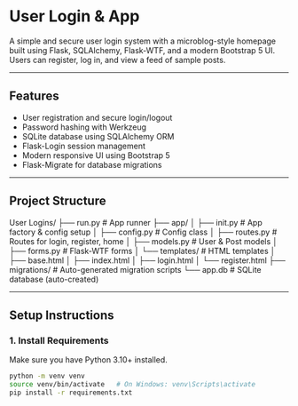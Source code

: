 # User Login & App

A simple and secure user login system with a microblog-style homepage built using Flask, SQLAlchemy, Flask-WTF, and a modern Bootstrap 5 UI. Users can register, log in, and view a feed of sample posts.

---

## Features

- User registration and secure login/logout
- Password hashing with Werkzeug
- SQLite database using SQLAlchemy ORM
- Flask-Login session management
- Modern responsive UI using Bootstrap 5
- Flask-Migrate for database migrations

---

## Project Structure
User Logins/
├── run.py # App runner
├── app/
│ ├── init.py # App factory & config setup
│ ├── config.py # Config class
│ ├── routes.py # Routes for login, register, home
│ ├── models.py # User & Post models
│ ├── forms.py # Flask-WTF forms
│ └── templates/ # HTML templates
│ ├── base.html
│ ├── index.html
│ ├── login.html
│ └── register.html
├── migrations/ # Auto-generated migration scripts
└── app.db # SQLite database (auto-created)


---

## Setup Instructions

### 1. Install Requirements

Make sure you have Python 3.10+ installed.

```bash
python -m venv venv
source venv/bin/activate   # On Windows: venv\Scripts\activate
pip install -r requirements.txt
